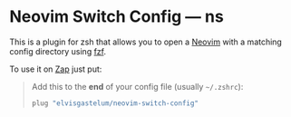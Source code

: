 # Neovim Switch Config — ns

This is a plugin for zsh that allows you to open a
[Neovim](https://neovim.io/) with a matching config directory using [fzf](https://github.com/junegunn/fzf).

To use it on [Zap](https://github.com/zap-zsh/zap) just put:

> Add this to the **end** of your config file (usually `~/.zshrc`):
>
> ```zsh
> plug "elvisgastelum/neovim-switch-config"
> ```

